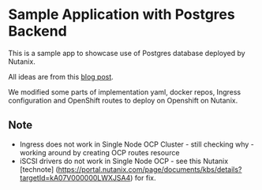 # Sample Application with Postgres Backend

This is a sample app to showcase use of Postgres database deployed by Nutanix.

All ideas are from this [blog post](https://www.datagraphi.com/blog/post/2021/2/10/kubernetes-guide-deploying-a-machine-learning-app-built-with-django-react-and-postgresql-using-kubernetes).

We modified some parts of implementation yaml, docker repos, Ingress configuration and OpenShift routes to deploy on Openshift on Nutanix.

## Note

- Ingress does not work in Single Node OCP Cluster - still checking why - working around by creating OCP routes resource
- iSCSI drivers do not work in Single Node OCP - see this Nutanix [technote] (https://portal.nutanix.com/page/documents/kbs/details?targetId=kA07V000000LWXJSA4) for fix. 